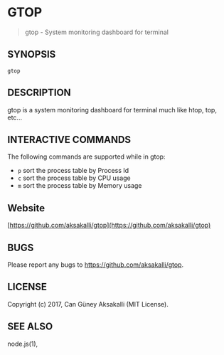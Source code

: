GTOP
=====

> gtop - System monitoring dashboard for terminal

## SYNOPSIS

`gtop`


## DESCRIPTION

gtop is a system monitoring dashboard for terminal much like htop, top, etc...

## INTERACTIVE COMMANDS

The following commands are supported while in gtop:

- `p` sort the process table by Process Id
- `c` sort the process table by CPU usage
- `m` sort the process table by Memory usage


## Website

[https://github.com/aksakalli/gtop](https://github.com/aksakalli/gtop)

## BUGS

Please report any bugs to https://github.com/aksakalli/gtop.


## LICENSE

Copyright (c) 2017, Can Güney Aksakalli (MIT License).


## SEE ALSO

node.js(1),